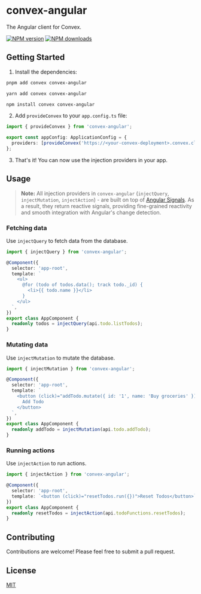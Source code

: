 # convex-angular

The Angular client for Convex.

[![NPM version](https://img.shields.io/npm/v/convex-angular?color=limegreen&label=npm)](https://www.npmjs.com/package/convex-angular)
[![NPM downloads](https://img.shields.io/npm/dm/convex-angular?color=limegreen&label=downloads)](https://www.npmjs.com/package/convex-angular)

## Getting Started

1. Install the dependencies:

```bash
pnpm add convex convex-angular
```

```bash
yarn add convex convex-angular
```

```bash
npm install convex convex-angular
```

2. Add `provideConvex` to your `app.config.ts` file:

```typescript
import { provideConvex } from 'convex-angular';

export const appConfig: ApplicationConfig = {
  providers: [provideConvex('https://<your-convex-deployment>.convex.cloud')],
};
```

3. That's it! You can now use the injection providers in your app.

## Usage

> **Note:** All injection providers in `convex-angular` (`injectQuery`, `injectMutation`, `injectAction`) - are built on top of [Angular Signals](https://angular.dev/essentials/signals). As a result, they return reactive signals, providing fine-grained reactivity and smooth integration with Angular's change detection.

### Fetching data

Use `injectQuery` to fetch data from the database.

```typescript
import { injectQuery } from 'convex-angular';

@Component({
  selector: 'app-root',
  template: `
    <ul>
      @for (todo of todos.data(); track todo._id) {
        <li>{{ todo.name }}</li>
      }
    </ul>
  `,
})
export class AppComponent {
  readonly todos = injectQuery(api.todo.listTodos);
}
```

### Mutating data

Use `injectMutation` to mutate the database.

```typescript
import { injectMutation } from 'convex-angular';

@Component({
  selector: 'app-root',
  template: `
    <button (click)="addTodo.mutate({ id: '1', name: 'Buy groceries' })">
      Add Todo
    </button>
  `,
})
export class AppComponent {
  readonly addTodo = injectMutation(api.todo.addTodo);
}
```

### Running actions

Use `injectAction` to run actions.

```typescript
import { injectAction } from 'convex-angular';

@Component({
  selector: 'app-root',
  template: `<button (click)="resetTodos.run({})">Reset Todos</button>`,
})
export class AppComponent {
  readonly resetTodos = injectAction(api.todoFunctions.resetTodos);
}
```

## Contributing

Contributions are welcome! Please feel free to submit a pull request.

## License

[MIT](https://github.com/azhukau-dev/convex-angular/blob/main/LICENSE)
